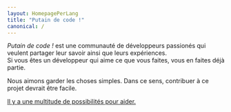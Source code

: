 ```yaml
---
layout: HomepagePerLang
title: "Putain de code !"
canonical: /
---
```


<em>Putain de code !</em>
est une communauté de développeurs passionés qui veulent partager leur savoir
ainsi que leurs expériences.  
Si vous êtes un développeur qui aime ce que vous faites, vous en faites déjà
partie.

Nous aimons garder les choses simples. Dans ce sens, contribuer à ce
projet devrait être facile.

[Il y a une multitude de possibilités pour aider.](/fr/contribuer/)
